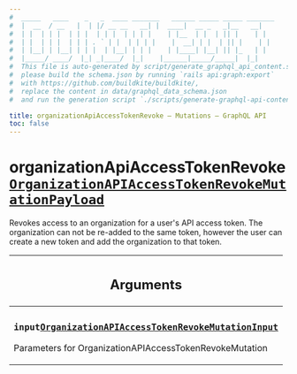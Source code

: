 ```yaml
---
#  _____   ____    _   _  ____ _______   ______ _____ _____ _______
#  |  __  / __   |  | |/ __ __   __| |  ____|  __ _   _|__   __|
#  | |  | | |  | | |  | | |  | | | |    | |__  | |  | || |    | |
#  | |  | | |  | | | . ` | |  | | | |    |  __| | |  | || |    | |
#  | |__| | |__| | | |  | |__| | | |    | |____| |__| || |_   | |
#  |_____/ ____/  |_| _|____/  |_|    |______|_____/_____|  |_|
#  This file is auto-generated by script/generate_graphql_api_content.sh,
#  please build the schema.json by running `rails api:graph:export`
#  with https://github.com/buildkite/buildkite/,
#  replace the content in data/graphql_data_schema.json
#  and run the generation script `./scripts/generate-graphql-api-content.sh`.

title: organizationApiAccessTokenRevoke – Mutations – GraphQL API
toc: false
---
```

<!-- vale off -->
<h1 class="has-pills" data-algolia-exclude>
  organizationApiAccessTokenRevoke
  <a href="/docs/apis/graphql/schemas/object/organizationapiaccesstokenrevokemutationpayload" class="pill pill--object pill--normal-case pill--large" title="Go to OBJECT OrganizationAPIAccessTokenRevokeMutationPayload"><code>OrganizationAPIAccessTokenRevokeMutationPayload</code></a>

</h1>
<!-- vale on -->


Revokes access to an organization for a user's API access token. The organization can not be re-added to the same token, however the user can create a new token and add the organization to that token.

<table class="responsive-table responsive-table--single-column-rows">
  <thead>
    <th>
      <h2 data-algolia-exclude>Arguments</h2>
    </th>
  </thead>
  <tbody>
    <tr><td><h3 class="is-small has-pills"><code>input</code><a href="/docs/apis/graphql/schemas/input_object/organizationapiaccesstokenrevokemutationinput" class="pill pill--input_object pill--normal-case pill--medium" title="Go to INPUT_OBJECT OrganizationAPIAccessTokenRevokeMutationInput"><code>OrganizationAPIAccessTokenRevokeMutationInput</code></a></h3><p>Parameters for OrganizationAPIAccessTokenRevokeMutation</p></td></tr>
  </tbody>
</table>
